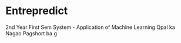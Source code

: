 # Entrepredict
2nd Year First Sem System - Application of Machine Learning
Qpal ka Nagao Pagshort ba
g

